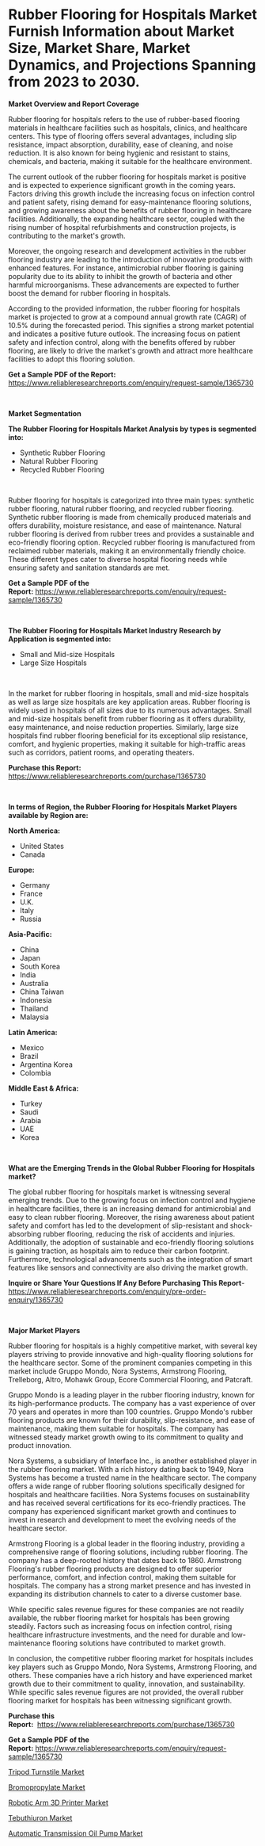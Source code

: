 <p><h1>Rubber Flooring for Hospitals Market Furnish Information about Market Size, Market Share, Market Dynamics, and Projections Spanning from 2023 to 2030.</h1></p><p><strong>Market Overview and Report Coverage</strong></p>
<p><p>Rubber flooring for hospitals refers to the use of rubber-based flooring materials in healthcare facilities such as hospitals, clinics, and healthcare centers. This type of flooring offers several advantages, including slip resistance, impact absorption, durability, ease of cleaning, and noise reduction. It is also known for being hygienic and resistant to stains, chemicals, and bacteria, making it suitable for the healthcare environment.</p><p>The current outlook of the rubber flooring for hospitals market is positive and is expected to experience significant growth in the coming years. Factors driving this growth include the increasing focus on infection control and patient safety, rising demand for easy-maintenance flooring solutions, and growing awareness about the benefits of rubber flooring in healthcare facilities. Additionally, the expanding healthcare sector, coupled with the rising number of hospital refurbishments and construction projects, is contributing to the market's growth.</p><p>Moreover, the ongoing research and development activities in the rubber flooring industry are leading to the introduction of innovative products with enhanced features. For instance, antimicrobial rubber flooring is gaining popularity due to its ability to inhibit the growth of bacteria and other harmful microorganisms. These advancements are expected to further boost the demand for rubber flooring in hospitals.</p><p>According to the provided information, the rubber flooring for hospitals market is projected to grow at a compound annual growth rate (CAGR) of 10.5% during the forecasted period. This signifies a strong market potential and indicates a positive future outlook. The increasing focus on patient safety and infection control, along with the benefits offered by rubber flooring, are likely to drive the market's growth and attract more healthcare facilities to adopt this flooring solution.</p></p>
<p><strong>Get a Sample PDF of the Report:</strong> <a href="https://www.reliableresearchreports.com/enquiry/request-sample/1365730">https://www.reliableresearchreports.com/enquiry/request-sample/1365730</a></p>
<p>&nbsp;</p>
<p><strong>Market Segmentation</strong></p>
<p><strong>The Rubber Flooring for Hospitals Market Analysis by types is segmented into:</strong></p>
<p><ul><li>Synthetic Rubber Flooring</li><li>Natural Rubber Flooring</li><li>Recycled Rubber Flooring</li></ul></p>
<p>&nbsp;</p>
<p><p>Rubber flooring for hospitals is categorized into three main types: synthetic rubber flooring, natural rubber flooring, and recycled rubber flooring. Synthetic rubber flooring is made from chemically produced materials and offers durability, moisture resistance, and ease of maintenance. Natural rubber flooring is derived from rubber trees and provides a sustainable and eco-friendly flooring option. Recycled rubber flooring is manufactured from reclaimed rubber materials, making it an environmentally friendly choice. These different types cater to diverse hospital flooring needs while ensuring safety and sanitation standards are met.</p></p>
<p><strong>Get a Sample PDF of the Report:</strong>&nbsp;<a href="https://www.reliableresearchreports.com/enquiry/request-sample/1365730">https://www.reliableresearchreports.com/enquiry/request-sample/1365730</a></p>
<p>&nbsp;</p>
<p><strong>The Rubber Flooring for Hospitals Market Industry Research by Application is segmented into:</strong></p>
<p><ul><li>Small and Mid-size Hospitals</li><li>Large Size Hospitals</li></ul></p>
<p>&nbsp;</p>
<p><p>In the market for rubber flooring in hospitals, small and mid-size hospitals as well as large size hospitals are key application areas. Rubber flooring is widely used in hospitals of all sizes due to its numerous advantages. Small and mid-size hospitals benefit from rubber flooring as it offers durability, easy maintenance, and noise reduction properties. Similarly, large size hospitals find rubber flooring beneficial for its exceptional slip resistance, comfort, and hygienic properties, making it suitable for high-traffic areas such as corridors, patient rooms, and operating theaters.</p></p>
<p><strong>Purchase this Report:</strong>&nbsp; <a href="https://www.reliableresearchreports.com/purchase/1365730">https://www.reliableresearchreports.com/purchase/1365730</a></p>
<p>&nbsp;</p>
<p><strong>In terms of Region, the Rubber Flooring for Hospitals Market Players available by Region are:</strong></p>
<p>
    <p> <strong> North America: </strong>
        <ul>
            <li>United States</li>
            <li>Canada</li>
        </ul>
        </p> 
    <p> <strong> Europe: </strong>
        <ul>
            <li>Germany</li>
            <li>France</li>
            <li>U.K.</li>
            <li>Italy</li>
            <li>Russia</li>
        </ul>
        </p> 
    <p> <strong> Asia-Pacific: </strong>
        <ul>
            <li>China</li>
            <li>Japan</li>
            <li>South Korea</li>
            <li>India</li>
            <li>Australia</li>
            <li>China Taiwan</li>
            <li>Indonesia</li>
            <li>Thailand</li>
            <li>Malaysia</li>
        </ul>
        </p> 
    <p> <strong> Latin America: </strong>
        <ul>
            <li>Mexico</li>
            <li>Brazil</li>
            <li>Argentina Korea</li>
            <li>Colombia</li>
        </ul>
        </p> 
    <p> <strong> Middle East & Africa: </strong>
        <ul>
            <li>Turkey</li>
            <li>Saudi</li>
            <li>Arabia</li>
            <li>UAE</li>
            <li>Korea</li>
        </ul>
    </p>
    </p>
<p>&nbsp;</p>
<p><strong>What are the Emerging Trends in the Global Rubber Flooring for Hospitals market?</strong></p>
<p><p>The global rubber flooring for hospitals market is witnessing several emerging trends. Due to the growing focus on infection control and hygiene in healthcare facilities, there is an increasing demand for antimicrobial and easy to clean rubber flooring. Moreover, the rising awareness about patient safety and comfort has led to the development of slip-resistant and shock-absorbing rubber flooring, reducing the risk of accidents and injuries. Additionally, the adoption of sustainable and eco-friendly flooring solutions is gaining traction, as hospitals aim to reduce their carbon footprint. Furthermore, technological advancements such as the integration of smart features like sensors and connectivity are also driving the market growth.</p></p>
<p><strong>Inquire or Share Your Questions If Any Before Purchasing This Report</strong>- <a href="https://www.reliableresearchreports.com/enquiry/pre-order-enquiry/1365730">https://www.reliableresearchreports.com/enquiry/pre-order-enquiry/1365730</a></p>
<p>&nbsp;</p>
<p><strong>Major Market Players</strong></p>
<p><p>Rubber flooring for hospitals is a highly competitive market, with several key players striving to provide innovative and high-quality flooring solutions for the healthcare sector. Some of the prominent companies competing in this market include Gruppo Mondo, Nora Systems, Armstrong Flooring, Trelleborg, Altro, Mohawk Group, Ecore Commercial Flooring, and Patcraft.</p><p>Gruppo Mondo is a leading player in the rubber flooring industry, known for its high-performance products. The company has a vast experience of over 70 years and operates in more than 100 countries. Gruppo Mondo's rubber flooring products are known for their durability, slip-resistance, and ease of maintenance, making them suitable for hospitals. The company has witnessed steady market growth owing to its commitment to quality and product innovation.</p><p>Nora Systems, a subsidiary of Interface Inc., is another established player in the rubber flooring market. With a rich history dating back to 1949, Nora Systems has become a trusted name in the healthcare sector. The company offers a wide range of rubber flooring solutions specifically designed for hospitals and healthcare facilities. Nora Systems focuses on sustainability and has received several certifications for its eco-friendly practices. The company has experienced significant market growth and continues to invest in research and development to meet the evolving needs of the healthcare sector.</p><p>Armstrong Flooring is a global leader in the flooring industry, providing a comprehensive range of flooring solutions, including rubber flooring. The company has a deep-rooted history that dates back to 1860. Armstrong Flooring's rubber flooring products are designed to offer superior performance, comfort, and infection control, making them suitable for hospitals. The company has a strong market presence and has invested in expanding its distribution channels to cater to a diverse customer base.</p><p>While specific sales revenue figures for these companies are not readily available, the rubber flooring market for hospitals has been growing steadily. Factors such as increasing focus on infection control, rising healthcare infrastructure investments, and the need for durable and low-maintenance flooring solutions have contributed to market growth.</p><p>In conclusion, the competitive rubber flooring market for hospitals includes key players such as Gruppo Mondo, Nora Systems, Armstrong Flooring, and others. These companies have a rich history and have experienced market growth due to their commitment to quality, innovation, and sustainability. While specific sales revenue figures are not provided, the overall rubber flooring market for hospitals has been witnessing significant growth.</p></p>
<p><strong>Purchase this Report:</strong>&nbsp;&nbsp;<a href="https://www.reliableresearchreports.com/purchase/1365730">https://www.reliableresearchreports.com/purchase/1365730</a></p>
<p></p>
<p><strong>Get a Sample PDF of the Report:</strong>&nbsp;<a href="https://www.reliableresearchreports.com/enquiry/request-sample/1365730">https://www.reliableresearchreports.com/enquiry/request-sample/1365730</a></p>
<p><p><a href="https://www.linkedin.com/pulse/tripod-turnstile-market-size-growth-forecast-from-2023-bkh3f/">Tripod Turnstile Market</a></p><p><a href="https://medium.com/@sureshrainarp23/bromopropylate-market-size-growth-forecast-2023-2030-9637b57ada9e">Bromopropylate Market</a></p><p><a href="https://www.linkedin.com/pulse/decoding-robotic-arm-3d-printer-market-deep-dive-latest-ciduc/">Robotic Arm 3D Printer Market</a></p><p><a href="https://medium.com/@sachintenrp23/tebuthiuron-market-size-growth-forecast-2023-2030-ce1774966cd9">Tebuthiuron Market</a></p><p><a href="https://www.linkedin.com/pulse/automatic-transmission-oil-pump-market-research-report-bskcf/">Automatic Transmission Oil Pump Market</a></p></p>
